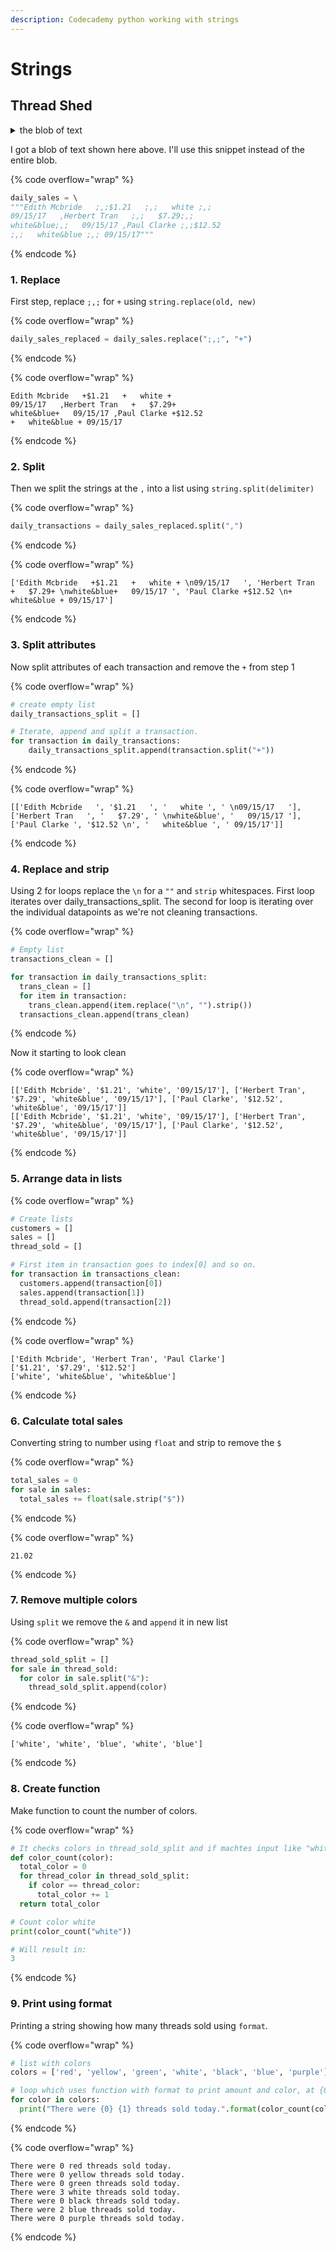 ```yaml
---
description: Codecademy python working with strings
---
```


# Strings

## Thread Shed

<details>

<summary>the blob of text</summary>

{% code overflow="wrap" %}
````python
```codecademy-python
daily_sales = \
"""Edith Mcbride   ;,;$1.21   ;,;   white ;,; 
09/15/17   ,Herbert Tran   ;,;   $7.29;,; 
white&blue;,;   09/15/17 ,Paul Clarke ;,;$12.52 
;,;   white&blue ;,; 09/15/17 ,Lucille Caldwell   
;,;   $5.13   ;,; white   ;,; 09/15/17,
Eduardo George   ;,;$20.39;,; white&yellow 
;,;09/15/17   ,   Danny Mclaughlin;,;$30.82;,;   
purple ;,;09/15/17 ,Stacy Vargas;,; $1.85   ;,; 
purple&yellow ;,;09/15/17,   Shaun Brock;,; 
$17.98;,;purple&yellow ;,; 09/15/17 , 
Erick Harper ;,;$17.41;,; blue ;,; 09/15/17, 
Michelle Howell ;,;$28.59;,; blue;,;   09/15/17   , 
Carroll Boyd;,; $14.51;,;   purple&blue   ;,;   
09/15/17   , Teresa Carter   ;,; $19.64 ;,; 
white;,;09/15/17   ,   Jacob Kennedy ;,; $11.40   
;,; white&red   ;,; 09/15/17, Craig Chambers;,; 
$8.79 ;,; white&blue&red   ;,;09/15/17   , Peggy Bell;,; $8.65 ;,;blue   ;,; 09/15/17,   Kenneth Cunningham ;,;   $10.53;,;   green&blue   ;,; 
09/15/17   ,   Marvin Morgan;,;   $16.49;,; 
green&blue&red   ;,;   09/15/17 ,Marjorie Russell 
;,; $6.55 ;,;   green&blue&red;,;   09/15/17 ,
Israel Cummings;,;   $11.86   ;,;black;,;  
09/15/17,   June Doyle   ;,;   $22.29 ;,;  
black&yellow ;,;09/15/17 , Jaime Buchanan   ;,;   
$8.35;,;   white&black&yellow   ;,;   09/15/17,   
Rhonda Farmer;,;$2.91 ;,;   white&black&yellow   
;,;09/15/17, Darren Mckenzie ;,;$22.94;,;green 
;,;09/15/17,Rufus Malone;,;$4.70   ;,; green&yellow 
;,; 09/15/17   ,Hubert Miles;,;   $3.59   
;,;green&yellow&blue;,;   09/15/17   , Joseph Bridges  ;,;$5.66   ;,; green&yellow&purple&blue 
;,;   09/15/17 , Sergio Murphy   ;,;$17.51   ;,;   
black   ;,;   09/15/17 , Audrey Ferguson ;,; 
$5.54;,;black&blue   ;,;09/15/17 ,Edna Williams ;,; 
$17.13;,; black&blue;,;   09/15/17,   Randy Fleming;,;   $21.13 ;,;black ;,;09/15/17 ,Elisa Hart;,; $0.35   ;,; black&purple;,;   09/15/17   ,
Ernesto Hunt ;,; $13.91   ;,;   black&purple ;,;   
09/15/17,   Shannon Chavez   ;,;$19.26   ;,; 
yellow;,; 09/15/17   , Sammy Cain;,; $5.45;,;   
yellow&red ;,;09/15/17 ,   Steven Reeves ;,;$5.50   
;,;   yellow;,;   09/15/17, Ruben Jones   ;,; 
$14.56 ;,;   yellow&blue;,;09/15/17 , Essie Hansen;,;   $7.33   ;,;   yellow&blue&red
;,; 09/15/17   ,   Rene Hardy   ;,; $20.22   ;,; 
black ;,;   09/15/17 ,   Lucy Snyder   ;,; $8.67   
;,;black&red  ;,; 09/15/17 ,Dallas Obrien ;,;   
$8.31;,;   black&red ;,;   09/15/17,   Stacey Payne 
;,;   $15.70   ;,;   white&black&red ;,;09/15/17   
,   Tanya Cox   ;,;   $6.74   ;,;yellow   ;,; 
09/15/17 , Melody Moran ;,;   $30.84   
;,;yellow&black;,;   09/15/17 , Louise Becker   ;,; 
$12.31 ;,; green&yellow&black;,;   09/15/17 ,
Ryan Webster;,;$2.94 ;,; yellow ;,; 09/15/17 
,Justin Blake ;,; $22.46   ;,;white&yellow ;,;   
09/15/17,   Beverly Baldwin ;,;   $6.60;,;   
white&yellow&black ;,;09/15/17   ,   Dale Brady   
;,;   $6.27 ;,; yellow   ;,;09/15/17 ,Guadalupe Potter ;,;$21.12   ;,; yellow;,; 09/15/17   , 
Desiree Butler ;,;$2.10   ;,;white;,; 09/15/17  
,Sonja Barnett ;,; $14.22 ;,;white&black;,;   
09/15/17, Angelica Garza;,;$11.60;,;white&black   
;,;   09/15/17   ,   Jamie Welch   ;,; $25.27   ;,; 
white&black&red ;,;09/15/17   ,   Rex Hudson   
;,;$8.26;,;   purple;,; 09/15/17 ,   Nadine Gibbs 
;,;   $30.80 ;,;   purple&yellow   ;,; 09/15/17   , 
Hannah Pratt;,;   $22.61   ;,;   purple&yellow   
;,;09/15/17,Gayle Richards;,;$22.19 ;,; 
green&purple&yellow ;,;09/15/17   ,Stanley Holland 
;,; $7.47   ;,; red ;,; 09/15/17 , Anna Dean;,;$5.49 ;,; yellow&red ;,;   09/15/17   ,
Terrance Saunders ;,;   $23.70  ;,;green&yellow&red 
;,; 09/15/17 ,   Brandi Zimmerman ;,; $26.66 ;,; 
red   ;,;09/15/17 ,Guadalupe Freeman ;,; $25.95;,; 
green&red ;,;   09/15/17   ,Irving Patterson 
;,;$19.55 ;,; green&white&red ;,;   09/15/17 ,Karl Ross;,;   $15.68;,;   white ;,;   09/15/17 , Brandy Cortez ;,;$23.57;,;   white&red   ;,;09/15/17, 
Mamie Riley   ;,;$29.32;,; purple;,;09/15/17 ,Mike Thornton   ;,; $26.44 ;,;   purple   ;,; 09/15/17, 
Jamie Vaughn   ;,; $17.24;,;green ;,; 09/15/17   , 
Noah Day ;,;   $8.49   ;,;green   ;,;09/15/17   
,Josephine Keller ;,;$13.10 ;,;green;,;   09/15/17 ,   Tracey Wolfe;,;$20.39 ;,; red   ;,; 09/15/17 ,
Ignacio Parks;,;$14.70   ;,; white&red ;,;09/15/17 
, Beatrice Newman ;,;$22.45   ;,;white&purple&red 
;,;   09/15/17, Andre Norris   ;,;   $28.46   ;,;   
red;,;   09/15/17 ,   Albert Lewis ;,; $23.89;,;   
black&red;,; 09/15/17,   Javier Bailey   ;,;   
$24.49   ;,; black&red ;,; 09/15/17   , Everett Lyons ;,;$1.81;,;   black&red ;,; 09/15/17 ,   
Abraham Maxwell;,; $6.81   ;,;green;,;   09/15/17   
,   Traci Craig ;,;$0.65;,; green&yellow;,; 
09/15/17 , Jeffrey Jenkins   ;,;$26.45;,; 
green&yellow&blue   ;,;   09/15/17,   Merle Wilson 
;,;   $7.69 ;,; purple;,; 09/15/17,Janis Franklin   
;,;$8.74   ;,; purple&black   ;,;09/15/17 ,  
Leonard Guerrero ;,;   $1.86   ;,;yellow  
;,;09/15/17,Lana Sanchez;,;$14.75   ;,; yellow;,;   
09/15/17   ,Donna Ball ;,; $28.10  ;,; 
yellow&blue;,;   09/15/17   , Terrell Barber   ;,; 
$9.91   ;,; green ;,;09/15/17   ,Jody Flores;,; 
$16.34 ;,; green ;,;   09/15/17,   Daryl Herrera 
;,;$27.57;,; white;,;   09/15/17   , Miguel Mcguire;,;$5.25;,; white&blue   ;,;   09/15/17 ,   
Rogelio Gonzalez;,; $9.51;,;   white&black&blue   
;,;   09/15/17   ,   Lora Hammond ;,;$20.56 ;,; 
green;,;   09/15/17,Owen Ward;,; $21.64   ;,;   
green&yellow;,;09/15/17,Malcolm Morales ;,;   
$24.99   ;,;   green&yellow&black;,; 09/15/17 ,   
Eric Mcdaniel ;,;$29.70;,; green ;,; 09/15/17 
,Madeline Estrada;,;   $15.52;,;green;,;   09/15/17 
, Leticia Manning;,;$15.70 ;,; green&purple;,; 
09/15/17 ,   Mario Wallace ;,; $12.36 ;,;green ;,; 
09/15/17,Lewis Glover;,;   $13.66   ;,;   
green&white;,;09/15/17,   Gail Phelps   ;,;$30.52   
;,; green&white&blue   ;,; 09/15/17 , Myrtle Morris 
;,;   $22.66   ;,; green&white&blue;,;09/15/17"""
```
````
{% endcode %}

</details>

I got a blob of text shown here above. I'll use this snippet instead of the entire blob.

{% code overflow="wrap" %}
```python
daily_sales = \ 
"""Edith Mcbride   ;,;$1.21   ;,;   white ;,; 
09/15/17   ,Herbert Tran   ;,;   $7.29;,; 
white&blue;,;   09/15/17 ,Paul Clarke ;,;$12.52 
;,;   white&blue ;,; 09/15/17"""
```
{% endcode %}

### 1. Replace

First step, replace `;,;` for `+` using `string.replace(old, new)`

{% code overflow="wrap" %}
```python
daily_sales_replaced = daily_sales.replace(";,;", "+")
```
{% endcode %}

{% code overflow="wrap" %}
```
Edith Mcbride   +$1.21   +   white + 
09/15/17   ,Herbert Tran   +   $7.29+ 
white&blue+   09/15/17 ,Paul Clarke +$12.52 
+   white&blue + 09/15/17
```
{% endcode %}

### 2. Split

Then we split the strings at the `,` into a list using `string.split(delimiter)`

{% code overflow="wrap" %}
```python
daily_transactions = daily_sales_replaced.split(",")
```
{% endcode %}

{% code overflow="wrap" %}
```
['Edith Mcbride   +$1.21   +   white + \n09/15/17   ', 'Herbert Tran   +   $7.29+ \nwhite&blue+   09/15/17 ', 'Paul Clarke +$12.52 \n+   white&blue + 09/15/17']
```
{% endcode %}

### 3. Split attributes

Now split attributes of each transaction and remove the `+` from step 1

{% code overflow="wrap" %}
```python
# create empty list
daily_transactions_split = []

# Iterate, append and split a transaction. 
for transaction in daily_transactions:
    daily_transactions_split.append(transaction.split("+"))
```
{% endcode %}

{% code overflow="wrap" %}
```
[['Edith Mcbride   ', '$1.21   ', '   white ', ' \n09/15/17   '], ['Herbert Tran   ', '   $7.29', ' \nwhite&blue', '   09/15/17 '], ['Paul Clarke ', '$12.52 \n', '   white&blue ', ' 09/15/17']]
```
{% endcode %}

### 4. Replace and strip

Using 2 for loops replace the `\n` for a `""` and `strip` whitespaces. First loop iterates over daily\_transactions\_split. The second for loop is iterating over the individual datapoints as we're not cleaning transactions.

{% code overflow="wrap" %}
```python
# Empty list
transactions_clean = []

for transaction in daily_transactions_split:
  trans_clean = []
  for item in transaction:
    trans_clean.append(item.replace("\n", "").strip())
  transactions_clean.append(trans_clean)
```
{% endcode %}

Now it starting to look clean

{% code overflow="wrap" %}
```
[['Edith Mcbride', '$1.21', 'white', '09/15/17'], ['Herbert Tran', '$7.29', 'white&blue', '09/15/17'], ['Paul Clarke', '$12.52', 'white&blue', '09/15/17']]
[['Edith Mcbride', '$1.21', 'white', '09/15/17'], ['Herbert Tran', '$7.29', 'white&blue', '09/15/17'], ['Paul Clarke', '$12.52', 'white&blue', '09/15/17']]
```
{% endcode %}

### 5. Arrange data in lists

{% code overflow="wrap" %}
```python
# Create lists
customers = []
sales = []
thread_sold = []

# First item in transaction goes to index[0] and so on.
for transaction in transactions_clean:
  customers.append(transaction[0])
  sales.append(transaction[1])
  thread_sold.append(transaction[2])
```
{% endcode %}

{% code overflow="wrap" %}
```
['Edith Mcbride', 'Herbert Tran', 'Paul Clarke']
['$1.21', '$7.29', '$12.52']
['white', 'white&blue', 'white&blue']
```
{% endcode %}

### 6. Calculate total sales

Converting string to number using `float` and strip to remove the `$`

{% code overflow="wrap" %}
```python
total_sales = 0
for sale in sales:
  total_sales += float(sale.strip("$"))  
```
{% endcode %}

{% code overflow="wrap" %}
```
21.02
```
{% endcode %}

### 7. Remove multiple colors

Using `split` we remove the `&` and `append` it in new list

{% code overflow="wrap" %}
```python
thread_sold_split = []
for sale in thread_sold:
  for color in sale.split("&"):
    thread_sold_split.append(color)
```
{% endcode %}

{% code overflow="wrap" %}
```
['white', 'white', 'blue', 'white', 'blue']
```
{% endcode %}

### 8. Create function

Make function to count the number of colors.&#x20;

{% code overflow="wrap" %}
```python
# It checks colors in thread_sold_split and if machtes input like "white" it will add 1 to total color. 
def color_count(color):
  total_color = 0
  for thread_color in thread_sold_split:
    if color == thread_color:
      total_color += 1
  return total_color

# Count color white
print(color_count("white"))

# Will result in:
3
```
{% endcode %}

### 9. Print using format

Printing a string showing how many threads sold using `format`.&#x20;

{% code overflow="wrap" %}
```python
# list with colors
colors = ['red', 'yellow', 'green', 'white', 'black', 'blue', 'purple']

# loop which uses function with format to print amount and color, at {0} and {1}
for color in colors:
  print("There were {0} {1} threads sold today.".format(color_count(color), color))
```
{% endcode %}

{% code overflow="wrap" %}
```
There were 0 red threads sold today.
There were 0 yellow threads sold today.
There were 0 green threads sold today.
There were 3 white threads sold today.
There were 0 black threads sold today.
There were 2 blue threads sold today.
There were 0 purple threads sold today.
```
{% endcode %}

